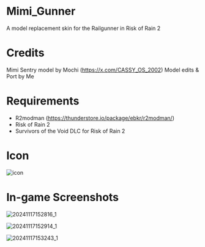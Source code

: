 # Mimi_Gunner
A model replacement skin for the Railgunner in Risk of Rain 2

# Credits
Mimi Sentry model by Mochi (https://x.com/CASSY_OS_2002)
Model edits & Port by Me

# Requirements
- R2modman (https://thunderstore.io/package/ebkr/r2modman/)
- Risk of Rain 2
- Survivors of the Void DLC for Risk of Rain 2

# Icon
![icon](https://github.com/user-attachments/assets/76850d64-966f-4319-a9c2-be71a6dee4dd)


# In-game Screenshots
![20241117152816_1](https://github.com/user-attachments/assets/6b6e554a-4bf0-47a5-8f45-4b5c7ed4c18a)

![20241117152914_1](https://github.com/user-attachments/assets/83e711f6-8254-47a9-b402-0ce0d47f91d3)

![20241117153243_1](https://github.com/user-attachments/assets/cf3ca826-7613-4e50-a4bd-17deb73d7e5e)
